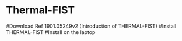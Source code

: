 # Thermal-FIST

#Download Ref 1901.05249v2 (Introduction of THERMAL-FIST)
#Install THERMAL-FIST
#Install on the laptop 
